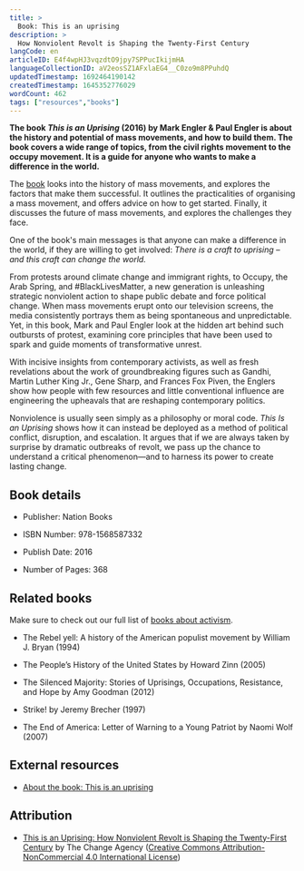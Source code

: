 ```yaml
---
title: >
  Book: This is an uprising
description: >
  How Nonviolent Revolt is Shaping the Twenty-First Century
langCode: en
articleID: E4f4wpHJ3vqzdtO9jpy7SPPucIkijmHA
languageCollectionID: aV2eosSZ1AFxlaEG4__C0zo9m8PPuhdQ
updatedTimestamp: 1692464190142
createdTimestamp: 1645352776029
wordCount: 462
tags: ["resources","books"]
---
```


**The book _This is an Uprising_ (2016) by Mark Engler & Paul Engler is about the history and potential of mass movements, and how to build them. The book covers a wide range of topics, from the civil rights movement to the occupy movement. It is a guide for anyone who wants to make a difference in the world.**

The [book](http://thisisanuprising.org/about/) looks into the history of mass movements, and explores the factors that make them successful. It outlines the practicalities of organising a mass movement, and offers advice on how to get started. Finally, it discusses the future of mass movements, and explores the challenges they face.

One of the book's main messages is that anyone can make a difference in the world, if they are willing to get involved: _There is a craft to uprising – and this craft can change the world._

From protests around climate change and immigrant rights, to Occupy, the Arab Spring, and #BlackLivesMatter, a new generation is unleashing strategic nonviolent action to shape public debate and force political change. When mass movements erupt onto our television screens, the media consistently portrays them as being spontaneous and unpredictable. Yet, in this book, Mark and Paul Engler look at the hidden art behind such outbursts of protest, examining core principles that have been used to spark and guide moments of transformative unrest.

With incisive insights from contemporary activists, as well as fresh revelations about the work of groundbreaking figures such as Gandhi, Martin Luther King Jr., Gene Sharp, and Frances Fox Piven, the Englers show how people with few resources and little conventional influence are engineering the upheavals that are reshaping contemporary politics.

Nonviolence is usually seen simply as a philosophy or moral code. _This Is an Uprising_ shows how it can instead be deployed as a method of political conflict, disruption, and escalation. It argues that if we are always taken by surprise by dramatic outbreaks of revolt, we pass up the chance to understand a critical phenomenon—and to harness its power to create lasting change.

## Book details

-   Publisher: Nation Books
    
-   ISBN Number: 978-1568587332
    
-   Publish Date: 2016
    
-   Number of Pages: 368
    

## Related books

Make sure to check out our full list of [books about activism](/resources/books).

-   The Rebel yell: A history of the American populist movement by William J. Bryan (1994)
    
-   The People’s History of the United States by Howard Zinn (2005)
    
-   The Silenced Majority: Stories of Uprisings, Occupations, Resistance, and Hope by Amy Goodman (2012)
    
-   Strike! by Jeremy Brecher (1997)
    
-   The End of America: Letter of Warning to a Young Patriot by Naomi Wolf (2007)
    

## External resources

-   [About the book: This is an uprising](http://thisisanuprising.org/about/)
    

## Attribution

-   [This is an Uprising: How Nonviolent Revolt is Shaping the Twenty-First Century](https://thechangeagency.org/this-is-an-uprising-how-nonviolent-revolt-is-shaping-the-twenty-first-century/) by The Change Agency ([Creative Commons Attribution-NonCommercial 4.0 International License](http://creativecommons.org/licenses/by-nc/4.0/))
